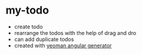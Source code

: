# my-todo
  - create todo
  - rearrange the todos with the help of drag and dro
  - can add duplicate todos
  - created with [yeoman angular generator](https://github.com/yeoman/generator-angular)
